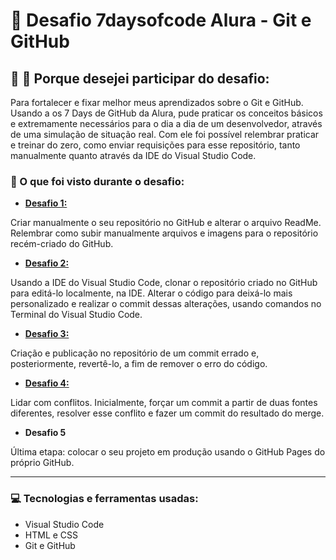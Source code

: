 # :pushpin: Desafio 7daysofcode Alura - Git e GitHub

## :raised_hands: :monocle_face: Porque desejei participar do desafio:
Para fortalecer e fixar melhor meus aprendizados sobre o Git e GitHub. Usando a os 7 Days de GitHub da Alura, pude praticar os conceitos básicos e extremamente necessários para o dia a dia de um desenvolvedor, através de uma simulação de situação real. Com ele foi possível relembrar praticar e treinar do zero, como enviar requisições para esse repositório, tanto manualmente quanto através da IDE do Visual Studio Code. 


### :eyes: O que foi visto durante o desafio:

* [**Desafio 1:**](https://github.com/danielamorattodev/pagina-filmes-populares/blob/master/Desafio%201/desafio1.md)

Criar manualmente o seu repositório no GitHub e alterar o arquivo ReadMe.
Relembrar como subir manualmente arquivos e imagens para o repositório recém-criado do GitHub.

* [**Desafio 2:**](https://github.com/danielamorattodev/pagina-filmes-populares/blob/master/Desafio%202/desafio2.md)

Usando a IDE do Visual Studio Code, clonar o repositório criado no GitHub para editá-lo localmente, na IDE. 
Alterar o código para deixá-lo mais personalizado e realizar o commit dessas alterações, usando comandos no Terminal do Visual Studio Code.

* [**Desafio 3:**](https://github.com/danielamorattodev/pagina-filmes-populares/blob/master/Desafio%203/desafio3.md)

Criação e publicação no repositório de um commit errado e, posteriormente, revertê-lo, a fim de remover o erro do código.

* [**Desafio 4:**](https://github.com/danielamorattodev/pagina-filmes-populares/blob/master/Desafio%204/desafio4.md)

Lidar com conflitos. Inicialmente, forçar um commit a partir de duas fontes diferentes, resolver esse conflito e fazer um commit do resultado do merge.

* **Desafio 5**

Última etapa: colocar o seu projeto em produção usando o GitHub Pages do próprio GitHub.

___
### :computer: Tecnologias e ferramentas usadas:
* Visual Studio Code
* HTML e CSS
* Git e GitHub





